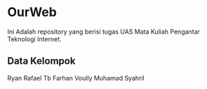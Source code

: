 # OurWeb
Ini Adalah repository yang berisi tugas UAS Mata Kuliah Pengantar Teknologi Internet.

<h2> Data Kelompok</h2>
<p> Ryan Rafael 
    Tb Farhan 
    Voully
    Muhamad Syahril
  </p>
